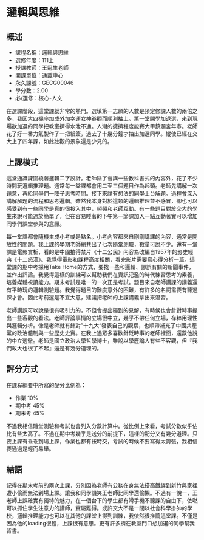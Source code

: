 # 邏輯與思維
## 概述
- 課程名稱：邏輯與思維
- 選修年度：111上
- 授課教師：王冠生老師
- 開課單位：通識中心 
- 永久課號：GECG00046
- 學分數：2.00
- 必/選修：核心-人文

在選課階段，這堂課就非常的熱門。選填第一志願的人數是預定修課人數的兩倍之多，我因大四機率加成外加幸運女神眷顧而順利抽上。第一堂開學加退選，來到現場欲加選的同學把教室擠得水泄不通。人潮的擁擠程度能賽大甲鎮瀾宮年市。老師花了好一番力氣製作了一把紙簽，過去了十幾分鐘才抽出加選同學。縱使已經在交大上了四年課，如此壯觀的景象還是少見的。

## 上課模式

這堂通識課圍繞著邏輯二字設計。老師除了會講一些教科書式的內容外，花了不少時間玩邏輯推理題。通常每一棠課都會用二至三個題目作為起頭。老師先講解一次題意，再給同學們一陣子思考時間。接下來請有想法的同學上台解題。過程會深入講解解題的流程和思考邏輯。雖然我本身對於這類的邏輯推理並不感冒，卻也可以感受到有一些同學是真的很投入其中，頻頻和老師互動。有一些題目對於交大的學生來說可能過於簡單了，但在容易睡著的下午第一節課加入一點互動著實可以增加同學們課堂參與的意願。

每一堂課都會隨機生成小考或是點名。小考內容都來自剛剛講課的內容，通常是開放性的問題。我上課的學期老師總共出了七次隨堂測驗，數量可說不少。還有一堂課是電影賞析，看的是中國拍得禁片《十二公民》內容為改編自1957年的影史經典《十二怒漢》。我覺得電影和課程高度相關，看完影片需要寫心得分析一篇。這堂課的期中考採用Take Home的方式，要找一些和邏輯、謬誤有關的新聞事件，並作出評論。我覺得這樣的訓練可以幫助我們在資訊氾濫的時代練習思考的素養，培養媒體視讀能力。期末考試是唯一的一次正是考試。題目來自老師講課的講義還有平時玩的邏輯測驗題。我覺得題目的難度意外的困難，有許多的名詞需要有聽過課才會。因此考前還是不宜大意，建議把老師的上課講義拿出來溫習。

老師講課可以說是很有吸引力的，不但會提出獨到的見解，有時候也會針對時事提出一些客觀的看法。老師評論事情的立場很中立，幾乎不帶任何立場，存粹用理性與邏輯分析。像是老師就有針對”十九大“發表自己的觀察，也順帶補充了中國共產黨的政治體制與一些歷史史實。在我上過眾多喜歡針砭時事的老師裡面，還數他說的中立透徹。老師是國立政治大學哲學博士，雖說以學歷論人有些不客觀，但『我們政大也很了不起』還是有幾分道理的。

## 評分方式

在課程綱要中所寫的配分比例為：

- 作業 10% 
- 期中考 45% 
- 期末考 45% 

不過我相信隨堂測驗和考試也會列入分數計算中。從比例上來看，考試分數似乎佔比有些太高了。不過在期中考幾乎是送分的前提下，這樣的配分又有幾分道理。只要上課有乖乖到場上課，作業也都有按時交，考試的時候不要寫得太誇張，我相信要通過是輕而易舉。

## 結語
記得在期末考前的兩次上課，分別因為老師有公務在身無法搭高鐵趕到新竹與家裡遭小偷而無法到場上課。讓我和同學譏笑王老師比同學還偷懶。不過有一說一，王老師上課確實有獨特的魅力，在一個台下的學生都有滑手機不聽課的自由下，依嘫可以抓住學生注意力的講師，實屬難得。或許交大不是一間以社會科學掛帥的學校，邏輯推理能力也可以在其他的課堂上得到訓練，我依然很推薦這堂課。不僅是因為他的loading很輕，上課很有意思。更有許多擠在教室門口想加選的同學幫我背書。


